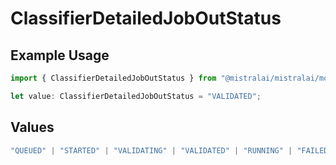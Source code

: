 # ClassifierDetailedJobOutStatus

## Example Usage

```typescript
import { ClassifierDetailedJobOutStatus } from "@mistralai/mistralai/models/components";

let value: ClassifierDetailedJobOutStatus = "VALIDATED";
```

## Values

```typescript
"QUEUED" | "STARTED" | "VALIDATING" | "VALIDATED" | "RUNNING" | "FAILED_VALIDATION" | "FAILED" | "SUCCESS" | "CANCELLED" | "CANCELLATION_REQUESTED"
```